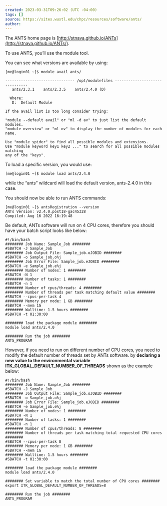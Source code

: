 ```yaml
---
created: 2023-03-31T09:26:02 (UTC -04:00)
tags: []
source: https://sites.wustl.edu/chpc/resources/software/ants/
author: 
---
```


The ANTS home page is [http://stnava.github.io/ANTs](http://stnava.github.io/ANTs/).

To use ANTS, you’ll use the module tool.

You can see what versions are available by using:
```
[me@login01 ~]$ module avail ants/

------------------------------- /opt/modulefiles -------------------------------
   ants/2.3.1    ants/2.3.5    ants/2.4.0 (D)

  Where:
   D:  Default Module

If the avail list is too long consider trying:

"module --default avail" or "ml -d av" to just list the default modules.
"module overview" or "ml ov" to display the number of modules for each name.

Use "module spider" to find all possible modules and extensions.
Use "module keyword key1 key2 ..." to search for all possible modules matching
any of the "keys".
```

To load a specific version, you would use:
```
[me@login01 ~]$ module load ants/2.4.0
```

while the “ants” wildcard will load the default version, ants-2.4.0 in this case.

You should now be able to run ANTS commands:
```
[me@login01 ~]$ antsRegistration --version
ANTs Version: v2.4.0.post18-gac45328
Compiled: Aug 16 2022 16:19:48
```

Be default, ANTs software will run on 4 CPU cores, therefore you should have your batch script looks like below:
```
#!/bin/bash
######## Job Name: Sample_Job ########
#SBATCH -J Sample_Job
######## Job Output File: Sample_job.oJOBID ########
#SBATCH -o Sample_job.o%j
######## Job Error File: Sample_job.eJOBID ########
#SBATCH -e Sample_job.e%j
######## Number of nodes: 1 ########
#SBATCH -N 1
######## Number of tasks: 1 ########
#SBATCH -n 1
######## Number of cpus/threads: 4 ########
######## Number of threads per task matching default value ########
#SBATCH --cpus-per-task 4
######## Memory per node: 1 GB ########
#SBATCH --mem 1G
######## Walltime: 1.5 hours ########
#SBATCH -t 01:30:00

######## load the package module ########
module load ants/2.4.0
 
######## Run the job ########
ANTS_PROGRAM
```

However, if you need to run on different number of CPU cores, you need to modify the default number of threads set by ANTs software. by **declaring a new value to the environmental variable ITK\_GLOBAL\_DEFAULT\_NUMBER\_OF\_THREADS** shown as the example below:
```
#!/bin/bash
######## Job Name: Sample_Job ########
#SBATCH -J Sample_Job
######## Job Output File: Sample_job.oJOBID ########
#SBATCH -o Sample_job.o%j
######## Job Error File: Sample_job.eJOBID ########
#SBATCH -e Sample_job.e%j
######## Number of nodes: 1 ########
#SBATCH -N 1
######## Number of tasks: 1 ########
#SBATCH -n 1
######## Number of cpus/threads: 8 ########
######## Number of threads per task matching total requested CPU cores ########
#SBATCH --cpus-per-task 8
######## Memory per node: 1 GB ########
#SBATCH --mem 1G
######## Walltime: 1.5 hours ########
#SBATCH -t 01:30:00

######## load the package module ########
module load ants/2.4.0

######## Set variable to match the total number of CPU cores ########
export ITK_GLOBAL_DEFAULT_NUMBER_OF_THREADS=8
 
######## Run the job ########
ANTS_PROGRAM
```

